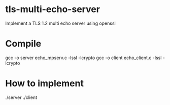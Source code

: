 # tls-multi-echo-server
Implement a TLS 1.2 multi echo server using openssl

# Compile
gcc -o server echo_mpserv.c -lssl -lcrypto
gcc -o client echo_client.c -lssl -lcrypto


# How to implement
 ./server <port>
 ./client <ip> <port>
